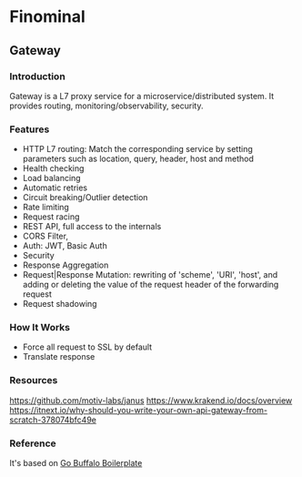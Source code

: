 # Finominal

## Gateway

### Introduction
Gateway is a L7 proxy service for a microservice/distributed system. It provides routing, monitoring/observability, security. 

### Features
- HTTP L7 routing: Match the corresponding service by setting parameters such as location, query, header, host and method
- Health checking
- Load balancing
- Automatic retries
- Circuit breaking/Outlier detection
- Rate limiting 
- Request racing
- REST API, full access to the internals
- CORS Filter,
- Auth: JWT, Basic Auth
- Security
- Response Aggregation
- Request|Response Mutation: rewriting of 'scheme', 'URI', 'host', and adding or deleting the value of the request header of the forwarding request
- Request shadowing

### How It Works
- Force all request to SSL by default
- Translate response
### Resources
https://github.com/motiv-labs/janus
https://www.krakend.io/docs/overview
https://itnext.io/why-should-you-write-your-own-api-gateway-from-scratch-378074bfc49e

### Reference
It's based on [Go Buffalo Boilerplate](https://github.com/chsqur/boilerplate-go)